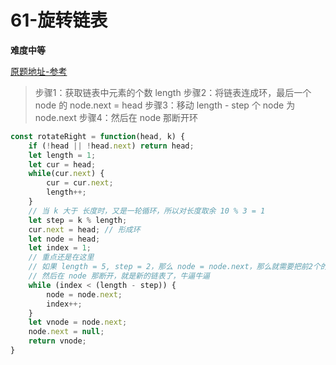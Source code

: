 # 61-旋转链表

**难度中等**

[原题地址-参考](https://leetcode-cn.com/problems/rotate-list/solution/61xuan-zhuan-lian-biao-javascript-ti-jie-by-ldq-2/)

> 步骤1：获取链表中元素的个数 length
步骤2：将链表连成环，最后一个 node 的 node.next = head
步骤3：移动 length - step  个 node 为 node.next
步骤4：然后在 node 那断开环
```js
const rotateRight = function(head, k) {
    if (!head || !head.next) return head;
    let length = 1;
    let cur = head;
    while(cur.next) {
        cur = cur.next;
        length++;
    }
    // 当 k 大于 长度时，又是一轮循环，所以对长度取余 10 % 3 = 1
    let step = k % length;
    cur.next = head; // 形成环
    let node = head;
    let index = 1;
    // 重点还是在这里
    // 如果 length = 5, step = 2，那么 node = node.next，那么就需要把前2个的node换成是node.next
    // 然后在 node 那断开，就是新的链表了，牛逼牛逼
    while (index < (length - step)) {
        node = node.next;
        index++;
    }
    let vnode = node.next;
    node.next = null;
    return vnode;
}
```


